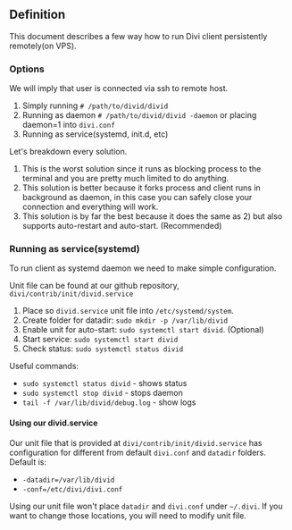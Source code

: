 ## Definition

This document describes a few way how to run Divi client persistently remotely(on VPS).

### Options

We will imply that user is connected via ssh to remote host.

1. Simply running `# /path/to/divid/divid`
2. Running as daemon `# /path/to/divid/divid -daemon` or placing daemon=1 into `divi.conf`
3. Running as service(systemd, init.d, etc)

Let's breakdown every solution. 

1. This is the worst solution since it runs as blocking process to the terminal and you are pretty much limited to do anything. 
2. This solution is better because it forks process and client runs in background as daemon, in this case you can safely close your connection and everything will work.
3. This solution is by far the best because it does the same as 2) but also supports auto-restart and auto-start. (Recommended)

### Running as service(systemd)

To run client as systemd daemon we need to make simple configuration. 

Unit file can be found at our github repository, `divi/contrib/init/divid.service`

1. Place so `divid.service` unit file into `/etc/systemd/system`. 
2. Create folder for datadir: `sudo mkdir -p /var/lib/divid`
3. Enable unit for auto-start: `sudo systemctl start divid`. (Optional)
4. Start service: `sudo systemctl start divid`
5. Check status: `sudo systemctl status divid`

Useful commands:

* `sudo systemctl status divid` - shows status
* `sudo systemctl stop divid` - stops daemon
* `tail -f /var/lib/divid/debug.log` - show logs

#### Using our divid.service

Our unit file that is provided at `divi/contrib/init/divid.service` has configuration for different from default `divi.conf` and `datadir` folders. 
Default is: 

* `-datadir=/var/lib/divid`
* `-conf=/etc/divi/divi.conf`

Using our unit file won't place `datadir` and `divi.conf` under `~/.divi`. If you want to change those locations, you will need to modify unit file. 